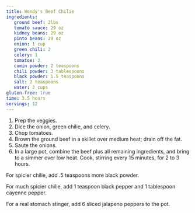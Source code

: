```yaml
---
title: Wendy's Beef Chilie
ingredients:
   ground beef: 2lbs
   tomato sauce: 29 oz
   kidney beans: 29 oz
   pinto beans: 29 oz
   onion: 1 cup
   green chili: 2
   celery: 1
   tomatoe: 3
   cumin powder: 2 teaspoons
   chili powder: 3 tablespoons
   black powder: 1.5 teaspoons
   salt: 2 teaspoons
   water: 2 cups
gluten-free: true
time: 3.5 hours
servings: 12
---
```


1. Prep the veggies.
  1. Dice the onion, green chilie, and celery.
  2. Chop tomatoes.
2. Brown the ground beef in a skillet over medium heat; drain off the fat.
3. Saute the onions.
4. In a large pot, combine the beef plus all remaining ingredients, and bring
   to a simmer over low heat. Cook, stirring every 15 minutes, for 2 to 3 hours.

For spicier chilie, add .5 teaspoons more black powder.

For much spicier chilie, add 1 teaspoon black pepper and 1 tablespoon cayenne
pepper.

For a real stomach stinger, add 6 sliced jalapeno peppers to the pot.

